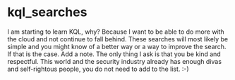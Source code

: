 # kql_searches

I am starting to learn KQL, why? Because I want to be able to do more with the cloud and not continue to fall behind. These searches will most likely be simple and you might know of a better way or a way to improve the search. If that is the case. Add a note. The only thing I ask is that you be kind and respectful. This world and the security industry already has enough divas and self-rightous people, you do not need to add to the list. :-)

